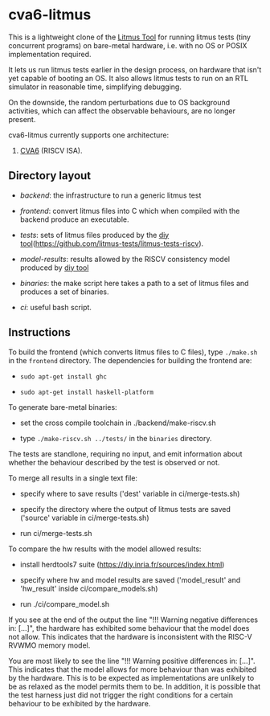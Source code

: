 # cva6-litmus

This is a lightweight clone of the [Litmus Tool](http://diy.inria.fr/)
for running litmus tests (tiny concurrent programs) on bare-metal
hardware, i.e. with no OS or POSIX implementation required.  

It lets us run litmus tests earlier in the design process, on hardware
that isn't yet capable of booting an OS.  It also allows litmus tests
to run on an RTL simulator in reasonable time, simplifying debugging.

On the downside, the random perturbations due to OS background
activities, which can affect the observable behaviours, are no
longer present.

cva6-litmus currently supports one architecture:

1. [CVA6](https://github.com/openhwgroup/cva6) (RISCV ISA).

## Directory layout

  * *backend*: the infrastructure to run a generic litmus test

  * *frontend*: convert litmus files into C which when compiled with the
    backend produce an executable.

  * *tests*: sets of litmus files produced by the
    [diy tool](http://diy.inria.fr/)(https://github.com/litmus-tests/litmus-tests-riscv).

  * *model-results*: results allowed by the RISCV consistency model produced by
    [diy tool](http://diy.inria.fr/)

  * *binaries*: the make script here takes a path to a set of litmus
    files and produces a set of binaries.

  * *ci*: useful bash script.



## Instructions

To build the frontend (which converts litmus files to C files), type
`./make.sh` in the `frontend` directory.  The dependencies for
building the frontend are:

  * `sudo apt-get install ghc`

  * `sudo apt-get install haskell-platform`

To generate bare-metal binaries:

  * set the cross compile toolchain in ./backend/make-riscv.sh

  * type `./make-riscv.sh ../tests/`
    in the `binaries` directory.

The tests are standlone, requiring no input, and emit information
about whether the behaviour described by the test is observed or not.

To merge all results in a single text file:

  * specify where to save results ('dest' variable in ci/merge-tests.sh)

  * specify the directory where the output of litmus tests are saved ('source' variable in ci/merge-tests.sh)

  * run ci/merge-tests.sh

To compare the hw results with the model allowed results:

  * install herdtools7 suite (https://diy.inria.fr/sources/index.html)

  * specify where hw and model results are saved ('model_result' and 'hw_result' inside ci/compare_models.sh)

  * run ./ci/compare_model.sh

If you see at the end of the output the line "!!! Warning negative differences in: [...]", the hardware has exhibited some behaviour that the model does not allow. This indicates that the hardware is inconsistent with the RISC-V RVWMO memory model.

You are most likely to see the line "!!! Warning positive differences in: [...]". This indicates that the model allows for more behaviour than was exhibited by the hardware. This is to be expected as implementations are unlikely to be as relaxed as the model permits them to be. In addition, it is possible that the test harness just did not trigger the right conditions for a certain behaviour to be exhibited by the hardware.

